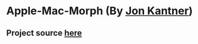 # Apple-Mac-Morph (By [**Jon Kantner**](https://codepen.io/jkantner))

## Project source [here](https://codepen.io/jkantner/pen/WNxBpWx)
